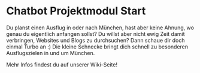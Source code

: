 # Chatbot Projektmodul Start

Du planst einen Ausflug in oder nach München, hast aber keine Ahnung, wo genau du eigentlich anfangen sollst? Du willst aber nicht ewig Zeit damit verbringen, Websites und Blogs zu durchsuchen? Dann schaue dir doch einmal Turbo an :) Die kleine Schnecke bringt dich schnell zu besonderen Ausflugszielen in und um München.

Mehr Infos findest du auf unserer Wiki-Seite!
